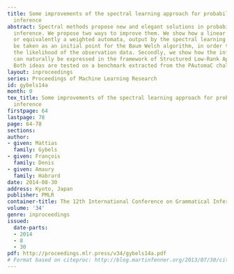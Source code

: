 ```yaml
---
title: Some improvements of the spectral learning approach for probabilistic grammatical
  inference
abstract: Spectral methods propose new and elegant solutions in probabilistic grammatical
  inference. We propose two ways to improve them. We show how a linear representation,
  or equivalently a weighted automata, output by the spectral learning algorithm can
  be taken as an initial point for the Baum Welch algorithm, in order to increase
  the likelihood of the observation data. Secondly, we show how the inference problem
  can naturally be expressed in the framework of Structured Low-Rank Approximation.
  Both ideas are tested on a benchmark extracted from the PAutomaC challenge.
layout: inproceedings
series: Proceedings of Machine Learning Research
id: gybels14a
month: 0
tex_title: Some improvements of the spectral learning approach for probabilistic grammatical
  inference
firstpage: 64
lastpage: 78
page: 64-78
sections: 
author:
- given: Mattias
  family: Gybels
- given: François
  family: Denis
- given: Amaury
  family: Habrard
date: 2014-08-30
address: Kyoto, Japan
publisher: PMLR
container-title: The 12th International Conference on Grammatical Inference
volume: '34'
genre: inproceedings
issued:
  date-parts:
  - 2014
  - 8
  - 30
pdf: http://proceedings.mlr.press/v34/gybels14a.pdf
# Format based on citeproc: http://blog.martinfenner.org/2013/07/30/citeproc-yaml-for-bibliographies/
---
```

